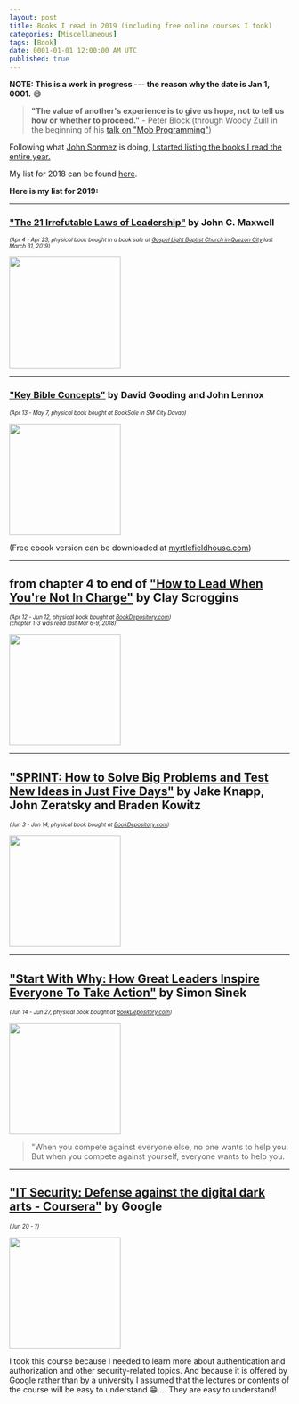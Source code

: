 ```yaml
---
layout: post
title: Books I read in 2019 (including free online courses I took)
categories: [Miscellaneous]
tags: [Book]
date: 0001-01-01 12:00:00 AM UTC
published: true
---
```


<!-- First draft: June 10, 2019 02:00:00 AM Philippine Time -->


**NOTE: This is a work in progress --- the reason why the date is Jan 1, 0001.** :smile:


> **"The value of another's experience is to give us hope, not to tell us how or whether to proceed."** - Peter Block (through Woody Zuill in the beginning of his [talk on "Mob Programming"](https://www.youtube.com/watch?v=sLEsWB1wZMA))


Following what [John Sonmez](https://simpleprogrammer.com/) is doing, [I started listing the books I read the entire year.](/2018/01/31/books-i-read-in-2017)

My list for 2018 can be found [here](/2018/12/31/books-i-read-in-2018).

**Here is my list for 2019:**

<!--more-->

----------


### ["The 21 Irrefutable Laws of Leadership"](https://www.bookdepository.com/21-Irrefutable-Laws-Leadership-John-C-Maxwell/9780785289357) by John C. Maxwell

<small><small>
_(Apr 4 - Apr 23, physical book bought in a book sale at [Gospel Light Baptist Church in Quezon City](http://jeaninasnotebook.blogspot.com/2011/04/gospel-light-baptist-church-quezon-city.html) last March 31, 2019)_
</small></small> 

<img src="https://d1w7fb2mkkr3kw.cloudfront.net/assets/images/book/lrg/9780/7852/9780785289357.jpg" height="200">



----------


### ["Key Bible Concepts"](https://www.myrtlefieldhouse.com/en/book-series/encounters/books/7/key-bible-concepts) by David Gooding and John Lennox

<small><small>
_(Apr 13 - May 7, physical book bought at BookSale in SM City Davao)_
</small></small> 

<img src="http://www.benbredeweg.com/images/portfolio/myrtlefield/kbc.jpg" height="200">


(Free ebook version can be downloaded at [myrtlefieldhouse.com](https://www.myrtlefieldhouse.com/en/book-series/encounters))


----------



## from chapter 4 to end of ["How to Lead When You're Not In Charge"](https://www.bookdepository.com/How-Lead-When-Youre-Not-Charge-Clay-Scroggins/9780310536963?a_aid=jflaga) by Clay Scroggins

<small><small>
_(Apr 12 - Jun 12, physical book bought at [BookDepository.com](https://www.bookdepository.com?a_aid=jflaga))_
</small></small> 
<br />
<small><small>
_(chapter 1-3 was read last Mar 6-9, 2018)_
</small></small> 

<img src="https://d1w7fb2mkkr3kw.cloudfront.net/assets/images/book/lrg/9780/3105/9780310536963.jpg" height="200">


----------


## ["SPRINT: How to Solve Big Problems and Test New Ideas in Just Five Days"](https://www.bookdepository.com/Sprint-Braden-Kowitz/9781501121746?a_aid=jflaga) by Jake Knapp, John Zeratsky and Braden Kowitz

<small><small>
_(Jun 3 - Jun 14, physical book bought at [BookDepository.com](https://www.bookdepository.com?a_aid=jflaga))_
</small></small> 

<img src="https://d1w7fb2mkkr3kw.cloudfront.net/assets/images/book/mid/9780/5930/9780593076118.jpg" height="200">




----------


## ["Start With Why: How Great Leaders Inspire Everyone To Take Action"](https://www.bookdepository.com/Start-With-Why-Simon-Sinek/9780241958223?a_aid=jflaga) by Simon Sinek

<small><small>
_(Jun 14 - Jun 27, physical book bought at [BookDepository.com](https://www.bookdepository.com?a_aid=jflaga))_
</small></small> 

<img src="https://d1w7fb2mkkr3kw.cloudfront.net/assets/images/book/lrg/9780/2419/9780241958223.jpg" height="200">


> "When you compete against everyone else, no one wants to help you. But when you compete against yourself, everyone wants to help you.

----------


## ["IT Security: Defense against the digital dark arts - Coursera"](https://www.coursera.org/learn/it-security) by Google

<small><small>
_(Jun 20 - ?)_
</small></small> 

<img src="https://d1w7fb2mkkr3kw.cloudfront.net/assets/images/book/lrg/9780/2419/9780241958223.jpg" height="200">

I took this course because I needed to learn more about authentication and authorization and other security-related topics. And because it is offered by Google rather than by a university I assumed that the lectures or contents of the course will be easy to understand :grin: ... They are easy to understand!


